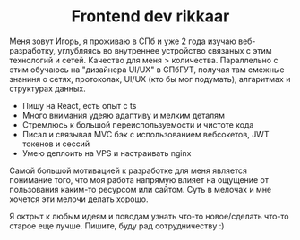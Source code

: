 <h1 align="center">Frontend dev rikkaar</h1>
<p>Меня зовут Игорь, я проживаю в СПб и уже 2 года изучаю веб-разработку, углубляясь во внутреннее устройство связаных с этим технологий и сетей. Качество для меня > количества. Параллельно с этим обучаюсь на "дизайнера UI/UX" в СПбГУТ, получая там смежные знаниня о сетях, протоколах, UI/UX (кто бы мог подумать), алгаритмах и структурах данных.</p>
<ul>
  <li>Пишу на React, есть опыт с ts</li>
  <li>Много внимания удеяю адаптиву и мелким деталям</li>
  <li>Стремлюсь к большой переиспользуемости и чистоте кода</li>
  <li>Писал и связывал MVC бэк с использованием вебсокетов, JWT токенов и сессий</li>
  <li>Умею деплоить на VPS и настраивать nginx</li>

</ul>

<p>Самой большой мотивацией к разработке для меня является понимание того, что моя работа напрямую влияет на ощущение от пользования каким-то ресурсом или сайтом. Суть в мелочах и мне хочется эти мелочи делать хорошо.</p>

<p>Я октрыт к любым идеям и поводам узнать что-то новое/сделать что-то старое еще лучше. Пишите, буду рад сотрудничеству :)</p>
